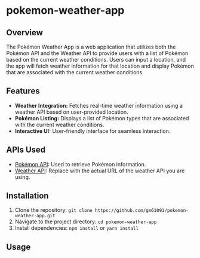 # pokemon-weather-app

## Overview

The Pokémon Weather App is a web application that utilizes both the Pokémon API and the Weather API to provide users with a list of Pokémon based on the current weather conditions. Users can input a location, and the app will fetch weather information for that location and display Pokémon that are associated with the current weather conditions.

## Features

- **Weather Integration:** Fetches real-time weather information using a weather API based on user-provided location.
- **Pokémon Listing:** Displays a list of Pokémon types that are associated with the current weather conditions.
- **Interactive UI:** User-friendly interface for seamless interaction.

## APIs Used

- [Pokémon API](https://pokeapi.co/): Used to retrieve Pokémon information.
- [Weather API](#): Replace with the actual URL of the weather API you are using.

## Installation

1. Clone the repository: `git clone https://github.com/gm61091/pokemon-weather-app.git`
2. Navigate to the project directory: `cd pokemon-weather-app`
3. Install dependencies: `npm install` or `yarn install`

## Usage

